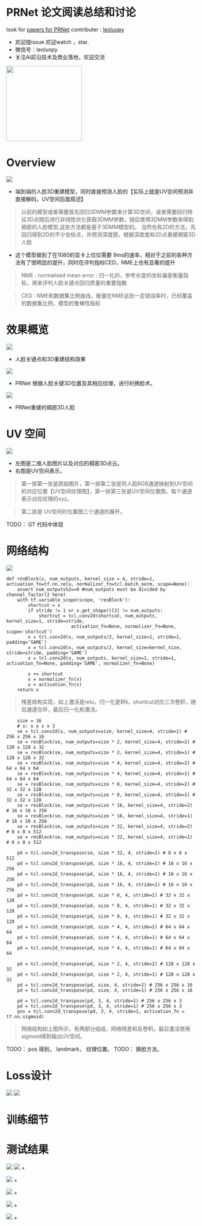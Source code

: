 

# PRNet 论文阅读总结和讨论

look for [papers for PRNet](https://arxiv.org/pdf/1803.07835.pdf)
contributer : [leoluopy](https://github.com/leoluopy)

+ 欢迎提issue.欢迎watch ，star.
+ 微信号：leoluopy
+ 关注AI前沿技术及商业落地，欢迎交流

<img width="200" height="200" src="https://github.com/leoluopy/paper_discussing/blob/master/wechat_id.jpeg"/>


# Overview
![](./prnet_overview.gif)
+ 端到端的人脸3D重建模型，同时直接预测人脸的【实际上就是UV空间预测并直接解码，UV空间后面叙述】
> 以前的模型或者需要首先回归3DMM参数来计算3D空间，或者需要回归特征3D点随后进行非线性优化获取3DMM参数，随后使用3DMM参数来得到稠密的人脸模型,这些方法都是基于3DMM模型的。
> 当然也有2D的方法，先回归得到2D的不少坐标点，并预测深度图，根据深度度和2D点重建稠密3D人脸
+ 这个模型做到了在1080的显卡上仅仅需要 9ms的速率，相对于之前的各种方法有了很明显的提升，同时在评判指标CED，NME上也有显著的提升
> NME : normalised mean error : 归一化的，参考长度的坐标偏差衡量指标，用来评判人脸关键点回归质量的重要指数

> CED : NME和数据集比例曲线，衡量在NME达到一定错误率时，已经覆盖的数据集比例，模型的鲁棒性指标

# 效果概览
![](./effect.png)
+ 人脸关键点和3D重建结构效果

![](./change_face.png)
+ PRNet 根据人脸关键3D位置及其相应纹理，进行的换脸术。

![](./mesh_ret2.png)
+ PRNet重建的稠密3D人脸

# UV 空间
![](./UV_space.png)
+ 左图是二维人脸图片以及对应的稠密3D点云。
+ 右图是UV空间表示。
> 第一排第一张是原始图片，第一排第二张是将人脸RGB通道映射到UV空间的对应位置【UV空间纹理图】，第一排第三张是UV空间位置图，每个通道表示对应纹理的xyz。

> 第二排是 UV空间的位置图三个通道的展开。

TODO： GT 代码中体现

# 网络结构
![](./net_structure.png)
```
def resBlock(x, num_outputs, kernel_size = 4, stride=1, activation_fn=tf.nn.relu, normalizer_fn=tcl.batch_norm, scope=None):
    assert num_outputs%2==0 #num_outputs must be divided by channel_factor(2 here)
    with tf.variable_scope(scope, 'resBlock'):
        shortcut = x
        if stride != 1 or x.get_shape()[3] != num_outputs:
            shortcut = tcl.conv2d(shortcut, num_outputs, kernel_size=1, stride=stride, 
                        activation_fn=None, normalizer_fn=None, scope='shortcut')
        x = tcl.conv2d(x, num_outputs/2, kernel_size=1, stride=1, padding='SAME')
        x = tcl.conv2d(x, num_outputs/2, kernel_size=kernel_size, stride=stride, padding='SAME')
        x = tcl.conv2d(x, num_outputs, kernel_size=1, stride=1, activation_fn=None, padding='SAME', normalizer_fn=None)

        x += shortcut       
        x = normalizer_fn(x)
        x = activation_fn(x)
    return x
```
> 残差结构实现，如上激活是relu，归一化是BN，shortcut对应三次卷积，随后通道合并，最后归一化和激活。

```
    size = 16  
    # x: s x s x 3
    se = tcl.conv2d(x, num_outputs=size, kernel_size=4, stride=1) # 256 x 256 x 16
    se = resBlock(se, num_outputs=size * 2, kernel_size=4, stride=2) # 128 x 128 x 32
    se = resBlock(se, num_outputs=size * 2, kernel_size=4, stride=1) # 128 x 128 x 32
    se = resBlock(se, num_outputs=size * 4, kernel_size=4, stride=2) # 64 x 64 x 64
    se = resBlock(se, num_outputs=size * 4, kernel_size=4, stride=1) # 64 x 64 x 64
    se = resBlock(se, num_outputs=size * 8, kernel_size=4, stride=2) # 32 x 32 x 128
    se = resBlock(se, num_outputs=size * 8, kernel_size=4, stride=1) # 32 x 32 x 128
    se = resBlock(se, num_outputs=size * 16, kernel_size=4, stride=2) # 16 x 16 x 256
    se = resBlock(se, num_outputs=size * 16, kernel_size=4, stride=1) # 16 x 16 x 256
    se = resBlock(se, num_outputs=size * 32, kernel_size=4, stride=2) # 8 x 8 x 512
    se = resBlock(se, num_outputs=size * 32, kernel_size=4, stride=1) # 8 x 8 x 512
    
    pd = tcl.conv2d_transpose(se, size * 32, 4, stride=1) # 8 x 8 x 512 
    pd = tcl.conv2d_transpose(pd, size * 16, 4, stride=2) # 16 x 16 x 256 
    pd = tcl.conv2d_transpose(pd, size * 16, 4, stride=1) # 16 x 16 x 256 
    pd = tcl.conv2d_transpose(pd, size * 16, 4, stride=1) # 16 x 16 x 256 
    pd = tcl.conv2d_transpose(pd, size * 8, 4, stride=2) # 32 x 32 x 128 
    pd = tcl.conv2d_transpose(pd, size * 8, 4, stride=1) # 32 x 32 x 128 
    pd = tcl.conv2d_transpose(pd, size * 8, 4, stride=1) # 32 x 32 x 128 
    pd = tcl.conv2d_transpose(pd, size * 4, 4, stride=2) # 64 x 64 x 64 
    pd = tcl.conv2d_transpose(pd, size * 4, 4, stride=1) # 64 x 64 x 64 
    pd = tcl.conv2d_transpose(pd, size * 4, 4, stride=1) # 64 x 64 x 64 
    
    pd = tcl.conv2d_transpose(pd, size * 2, 4, stride=2) # 128 x 128 x 32
    pd = tcl.conv2d_transpose(pd, size * 2, 4, stride=1) # 128 x 128 x 32
    pd = tcl.conv2d_transpose(pd, size, 4, stride=2) # 256 x 256 x 16
    pd = tcl.conv2d_transpose(pd, size, 4, stride=1) # 256 x 256 x 16
    
    pd = tcl.conv2d_transpose(pd, 3, 4, stride=1) # 256 x 256 x 3
    pd = tcl.conv2d_transpose(pd, 3, 4, stride=1) # 256 x 256 x 3
    pos = tcl.conv2d_transpose(pd, 3, 4, stride=1, activation_fn = tf.nn.sigmoid)
```

> 网络结构如上图所示，有两部分组成，网络残差和反卷积。最后激活使用sigmoid得到输出UV空间。


TODO： pos 得到， landmark， 纹理位置。
TODO： 换脸方法。

# Loss设计
![](./net_mask.png)
![](./loss.png)


# 训练细节



# 测试结果
![](./face_alignment_ret.png)
![](./face_alignment_coor_ret.png)
+

![](./face_alignment_table.png)
+

![](./face_reconstruction_ret.png)
+

![](./mesh_ret.png)
+

![](./compare_with_gt.png)
+











